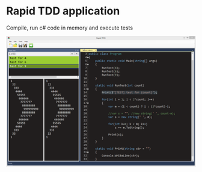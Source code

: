 # Rapid TDD application
Compile, run c# code in memory and execute tests

![alt text](RapidTDD.png?raw=true)
